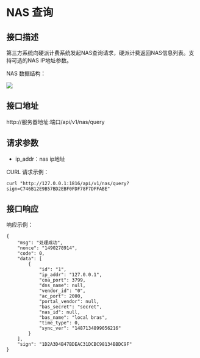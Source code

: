 # NAS 查询

## 接口描述

第三方系统向硬派计费系统发起NAS查询请求，硬派计费返回NAS信息列表。支持可选的NAS IP地址参数。

NAS 数据结构：

![](http://qnstatic.toughcloud.net/toughee_nas_db.png)

## 接口地址

http://服务器地址:端口/api/v1/nas/query

## 请求参数

- ip_addr：nas ip地址

CURL 请求示例：

    curl "http://127.0.0.1:1816/api/v1/nas/query?sign=C746B12E9B57BD2EBF0FDF78F7DFFABE"

## 接口响应

响应示例：

    {
        "msg": "处理成功",
        "nonce": "1490278914",
        "code": 0,
        "data": [
            {
                "id": "1",
                "ip_addr": "127.0.0.1",
                "coa_port": 3799,
                "dns_name": null,
                "vendor_id": "0",
                "ac_port": 2000,
                "portal_vendor": null,
                "bas_secret": "secret",
                "nas_id": null,
                "bas_name": "local bras",
                "time_type": 0,
                "sync_ver": "1487134899056216"
            }
        ],
        "sign": "1D2A3D4B47BDEAC31DCBC98134BBDC9F"
    }

